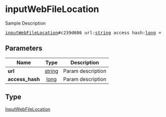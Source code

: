 # inputWebFileLocation

Sample Description

<pre>
<a href="../constructor/inputWebFileLocation.md">inputWebFileLocation</a>#c239d686 url:<a href="../type/string.md">string</a> access_hash:<a href="../type/long.md">long</a> = <a href="../type/InputWebFileLocation.md">InputWebFileLocation</a>;
</pre>
## Parameters

| Name | Type | Description |
|------|:----:|-------------|
| **url** | <a href="../type/string.md">string</a> | Param description |
| **access_hash** | <a href="../type/long.md">long</a> | Param description |

## Type

<a href="../type/InputWebFileLocation.md">InputWebFileLocation</a>
